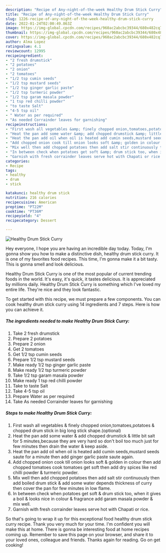 ```yaml
---
description: "Recipe of Any-night-of-the-week Healthy Drum Stick Curry"
title: "Recipe of Any-night-of-the-week Healthy Drum Stick Curry"
slug: 1226-recipe-of-any-night-of-the-week-healthy-drum-stick-curry
date: 2022-01-24T02:00:49.863Z
image: https://img-global.cpcdn.com/recipes/960ac2abcbc39344/680x482cq70/healthy-drum-stick-curry-recipe-main-photo.jpg
thumbnail: https://img-global.cpcdn.com/recipes/960ac2abcbc39344/680x482cq70/healthy-drum-stick-curry-recipe-main-photo.jpg
cover: https://img-global.cpcdn.com/recipes/960ac2abcbc39344/680x482cq70/healthy-drum-stick-curry-recipe-main-photo.jpg
author: Alma Lopez
ratingvalue: 4.1
reviewcount: 12995
recipeingredient:
- "2 fresh drumstick"
- "2 potatoes"
- "2 onion"
- "2 tomatoes"
- "1/2 tsp cumin seeds"
- "1/2 tsp mustard seeds"
- "1/2 tsp ginger garlic paste"
- "1/2 tsp turmeric powder"
- "1/2 tsp garam masala powder"
- "1 tsp red chilli powder"
- "to taste Salt"
- "4-5 tsp oil"
- " Water as per required"
- "As needed Corrainder leaves for garnishing"
recipeinstructions:
- "First wash all vegetables &amp; finely chopped onion,tomatoes,potatoes &amp; chopped drum stick in big long stick shape.(optional)"
- "Heat the pan add some water &amp; add chopped drumstick &amp; little bit salt for 5 minutes,because they are very hard so don&#39;t boil too much just for few minutes then drain the water &amp; keep aside."
- "Heat the pan add oil when oil is heated add cumin seeds,mustard seeds saute for a minute then add ginger garlic paste saute again."
- "Add chopped onion cook till onion looks soft &amp; golden in colour then add chopped tomatoes cook tomatoes get soft then add dry spices like red chilli powder &amp; turmeric powder."
- "Mix well then add chopped potatoes then add salt stir continuously then add boiled drum stick &amp; add some water depends thickness of curry then cover the pan for few minutes in low flame."
- "In between check when potatoes get soft &amp; drum stick too, when it gives a boil &amp; looks nice in colour &amp; fragrance add garam masala powder &amp; mix well."
- "Garnish with fresh corrainder leaves serve hot with Chapati or rice."
categories:
- Recipe
tags:
- healthy
- drum
- stick

katakunci: healthy drum stick 
nutrition: 216 calories
recipecuisine: American
preptime: "PT22M"
cooktime: "PT36M"
recipeyield: "4"
recipecategory: Dessert

---
```



![Healthy Drum Stick Curry](https://img-global.cpcdn.com/recipes/960ac2abcbc39344/680x482cq70/healthy-drum-stick-curry-recipe-main-photo.jpg)

Hey everyone, I hope you are having an incredible day today. Today, I'm gonna show you how to make a distinctive dish, healthy drum stick curry. It is one of my favorites food recipes. This time, I'm gonna make it a bit tasty. This is gonna smell and look delicious.



Healthy Drum Stick Curry is one of the most popular of current trending foods in the world. It's easy, it's quick, it tastes delicious. It is appreciated by millions daily. Healthy Drum Stick Curry is something which I've loved my entire life. They're nice and they look fantastic.


To get started with this recipe, we must prepare a few components. You can cook healthy drum stick curry using 14 ingredients and 7 steps. Here is how you can achieve it.

<!--inarticleads1-->

##### The ingredients needed to make Healthy Drum Stick Curry:

1. Take 2 fresh drumstick
1. Prepare 2 potatoes
1. Prepare 2 onion
1. Get 2 tomatoes
1. Get 1/2 tsp cumin seeds
1. Prepare 1/2 tsp mustard seeds
1. Make ready 1/2 tsp ginger garlic paste
1. Make ready 1/2 tsp turmeric powder
1. Take 1/2 tsp garam masala powder
1. Make ready 1 tsp red chilli powder
1. Take to taste Salt
1. Take 4-5 tsp oil
1. Prepare  Water as per required
1. Take As needed Corrainder leaves for garnishing




<!--inarticleads2-->

##### Steps to make Healthy Drum Stick Curry:

1. First wash all vegetables &amp; finely chopped onion,tomatoes,potatoes &amp; chopped drum stick in big long stick shape.(optional)
1. Heat the pan add some water &amp; add chopped drumstick &amp; little bit salt for 5 minutes,because they are very hard so don&#39;t boil too much just for few minutes then drain the water &amp; keep aside.
1. Heat the pan add oil when oil is heated add cumin seeds,mustard seeds saute for a minute then add ginger garlic paste saute again.
1. Add chopped onion cook till onion looks soft &amp; golden in colour then add chopped tomatoes cook tomatoes get soft then add dry spices like red chilli powder &amp; turmeric powder.
1. Mix well then add chopped potatoes then add salt stir continuously then add boiled drum stick &amp; add some water depends thickness of curry then cover the pan for few minutes in low flame.
1. In between check when potatoes get soft &amp; drum stick too, when it gives a boil &amp; looks nice in colour &amp; fragrance add garam masala powder &amp; mix well.
1. Garnish with fresh corrainder leaves serve hot with Chapati or rice.




So that's going to wrap it up for this exceptional food healthy drum stick curry recipe. Thank you very much for your time. I'm confident you will make this at home. There is gonna be interesting food at home recipes coming up. Remember to save this page on your browser, and share it to your loved ones, colleague and friends. Thanks again for reading. Go on get cooking!
